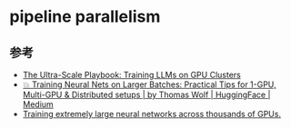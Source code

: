 # pipeline parallelism

## 参考

- [The Ultra-Scale Playbook: Training LLMs on GPU Clusters](https://cdn-lfs-us-1.hf.co/repos/e7/07/e7077a163ab0f314cedbb8ddd44667d765205ee536e8b4785fdd0872534107db/274a19a2577ed220cd3a102b4469c44310e4a7c8e8f8ebc36842d907cb51e127?response-content-disposition=inline%3B+filename*%3DUTF-8%27%27The_Ultra-Scale_Playbook_Training_LLMs_on_GPU_Clusters.pdf%3B+filename%3D%22The_Ultra-Scale_Playbook_Training_LLMs_on_GPU_Clusters.pdf%22%3B&response-content-type=application%2Fpdf&Expires=1751735939&Policy=eyJTdGF0ZW1lbnQiOlt7IkNvbmRpdGlvbiI6eyJEYXRlTGVzc1RoYW4iOnsiQVdTOkVwb2NoVGltZSI6MTc1MTczNTkzOX19LCJSZXNvdXJjZSI6Imh0dHBzOi8vY2RuLWxmcy11cy0xLmhmLmNvL3JlcG9zL2U3LzA3L2U3MDc3YTE2M2FiMGYzMTRjZWRiYjhkZGQ0NDY2N2Q3NjUyMDVlZTUzNmU4YjQ3ODVmZGQwODcyNTM0MTA3ZGIvMjc0YTE5YTI1NzdlZDIyMGNkM2ExMDJiNDQ2OWM0NDMxMGU0YTdjOGU4ZjhlYmMzNjg0MmQ5MDdjYjUxZTEyNz9yZXNwb25zZS1jb250ZW50LWRpc3Bvc2l0aW9uPSomcmVzcG9uc2UtY29udGVudC10eXBlPSoifV19&Signature=jer8tObN1q6%7Eij8fX2vLIiox2VNNX0yAD9hjDxq9JXGDmzou6ONo7lnwIlrn%7ECbbaP-BXm80YdFMAgI2SbINgrxMfxLHTkp5IVwqppQ1INlC8K6JrZS3T8QlL4aY5jY7wX7SCUvweSuxEWA2QXMYwHWWV2Iy-OQAMkcdvvxDvjIZZwlYZqJ0tccDbpSYrOhNfkMcGYyxhp3HPgcEd6gVPydQE6g2wM8ErR04u-9dzwkJrIBowWrr8OSD9HJraRyr5XObTaBx3NEADn9De8Zyo%7EknwQs4MDxWSueQCYTlCfFElMF0%7EVMXYh%7EVfDSV5lZZiuxCFfke43Z12VSK5cMV%7EA__&Key-Pair-Id=K24J24Z295AEI9)
- [💥 Training Neural Nets on Larger Batches: Practical Tips for 1-GPU, Multi-GPU & Distributed setups \| by Thomas Wolf \| HuggingFace \| Medium](https://medium.com/huggingface/training-larger-batches-practical-tips-on-1-gpu-multi-gpu-distributed-setups-ec88c3e51255)
- [Training extremely large neural networks across thousands of GPUs.](https://www.jeremyjordan.me/distributed-training/)
